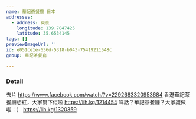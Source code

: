 ```yaml
---
name: 華記茶餐廳 日本
addresses:
  - address: 東京
    longitude: 139.7047425
    latitude: 35.6534145
tags: []
previewImageUrl: ''
id: e051ce1e-636d-5318-b043-75419211548c
group: 華記茶餐廳

---
```

### Detail
去片
https://www.facebook.com/watch/?v=2292683320953684
香港華記茶餐廳想紅，大家幫下佢啦
https://lih.kg/1214454
咩話？華記茶餐廳？大家識做啦：）
https://lih.kg/1320359

